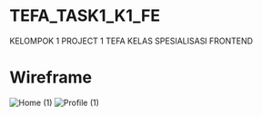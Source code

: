 # TEFA_TASK1_K1_FE
KELOMPOK 1 PROJECT 1 TEFA KELAS SPESIALISASI FRONTEND


# Wireframe 
![Home (1)](https://user-images.githubusercontent.com/100953845/197701181-054d7fd8-bcea-4feb-9643-72cb9476ffb9.png)
![Profile (1)](https://user-images.githubusercontent.com/100953845/197701191-bf1692e1-f54c-4adb-9417-5cac0b120029.png)
